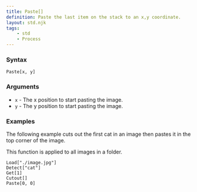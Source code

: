 ```yaml
---
title: Paste[]
definition: Paste the last item on the stack to an x,y coordinate.
layout: std.njk
tags:
    - std
    - Process
---
```


### Syntax

```
Paste[x, y]
```

### Arguments

- `x` - The x position to start pasting the image.
- `y` - The y position to start pasting the image.

### Examples

The following example cuts out the first cat in an image then pastes it in the top corner of the image.

This function is applied to all images in a folder.

```
Load["./image.jpg"]
Detect["cat"]
Get[1]
Cutout[]
Paste[0, 0]
```